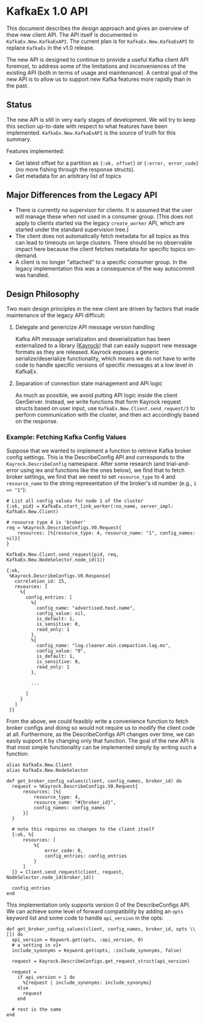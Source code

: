 # KafkaEx 1.0 API

This document describes the design approach and gives an overview of thew new
client API.  The API itself is documented in `KafkaEx.New.KafkaExAPI`.  The
current plan is for `KafkaEx.New.KafkaExAPI` to replace `KafkaEx` in the v1.0
release.

The new API is designed to continue to provide a useful Kafka client API
foremost, to address some of the limitations and inconveniences of the
existing API (both in terms of usage and maintenance).  A central goal of the
new API is to allow us to support new Kafka features more rapidly than in the
past.  

## Status

The new API is still in very early stages of development.  We will try to keep
this section up-to-date with respect to what features have been implemented.
`KafkaEx.New.KafkaExAPI` is the source of truth for this summary.

Features implemented:

*   Get latest offset for a partition as `{:ok, offset}` or `{:error, error_code}`
    (no more fishing through the response structs).
*   Get metadata for an arbitrary list of topics

## Major Differences from the Legacy API

*   There is currently no supervisor for clients.  It is assumed that the user
    will manage these when not used in a consumer group.  (This does not apply to
    clients started via the legacy `create_worker` API, which are started under the standard
    supervision tree.)
*   The client does not automatically fetch metadata for all topics as this can
    lead to timeouts on large clusters.  There should be no observable impact here
    because the client fetches metadata for specific topics on-demand.
*   A client is no longer "attached" to a specific consumer group.  In the legacy
    implementation this was a consequence of the way autocommit was handled.

## Design Philosophy

Two main design principles in the new client are driven by factors that made
maintenance of the legacy API difficult:

1.  Delegate and genericize API message version handling

    Kafka API message serialization and deserialization has been externalized to
    a library ([Kayrock](https://github.com/dantswain/kayrock)) that can easily
    support new message formats as they are released. Kayrock exposes a generic
    serialize/deserialize functionality, which means we do not have to write code
    to handle specific versions of specific messages at a low level in KafkaEx.


2.  Separation of connection state management and API logic

    As much as possible, we avoid putting API logic inside the client GenServer.
    Instead, we write functions that form Kayrock request structs based on user
    input, use `KafkaEx.New.Client.send_request/3` to perform communication with
    the cluster, and then act accordingly based on the response.

### Example: Fetching Kafka Config Values

Suppose that we wanted to implement a function to retrieve Kafka broker
config settings. This is the DescribeConfig API and corresponds to the
`Kayrock.DescribeConfig` namespace. After some research (and trial-and-error
using iex and functions like the ones below), we find that to fetch broker
settings, we find that we need to set `resource_type` to 4 and
`resource_name` to the string representation of the broker's id number (e.g.,
`1 => "1"`):

```
# List all config values for node 1 of the cluster
{:ok, pid} = KafkaEx.start_link_worker(:no_name, server_impl: KafkaEx.New.Client)

# resource type 4 is 'broker'
req = %Kayrock.DescribeConfigs.V0.Request{
    resources: [%{resource_type: 4, resource_name: "1", config_names: nil}]
}

KafkaEx.New.Client.send_request(pid, req, KafkaEx.New.NodeSelector.node_id(1))  

{:ok,
 %Kayrock.DescribeConfigs.V0.Response{
   correlation_id: 15,
   resources: [
     %{
       config_entries: [
         %{
           config_name: "advertised.host.name",
           config_value: nil,
           is_default: 1,
           is_sensitive: 0,
           read_only: 1
         },
         %{
           config_name: "log.cleaner.min.compaction.lag.ms",
           config_value: "0",
           is_default: 1,
           is_sensitive: 0,
           read_only: 1
         },

         ...

       ]
     }
   ]
 }}
```

From the above, we could feasibly write a convenience function to fetch broker
configs and doing so would not require us to modify the client code at all.
Furthermore, as the DescribeConfigs API changes over time, we can easily support
it by changing only that function.  The goal of the new API is that most simple
functionality can be implemented simply by writing such a function:

```
alias KafkaEx.New.Client
alias KafkaEx.New.NodeSelector

def get_broker_config_values(client, config_names, broker_id) do
  request = %Kayrock.DescribeConfigs.V0.Request{
      resources: [%{
          resource_type: 4,
          resource_name: "#{broker_id}",
          config_names: config_names
      }]
  }

  # note this requires no changes to the client itself
  {:ok, %{
      resources: [
          %{
              error_code: 0,
              config_entries: config_entries
          }
      ]
  }} = Client.send_request(client, request, NodeSelector.node_id(broker_id))

  config_entries
end
```

This implementation only supports version 0 of the DescribeConfigs API.  We can
achieve some level of forward compatibility by adding an `opts` keyword list
and some code to handle `api_version` in the opts:

```
def get_broker_config_values(client, config_names, broker_id, opts \\ []) do
  api_version = Keywork.get(opts, :api_version, 0)
  # a setting in v1+
  include_synonyms = Keyword.get(opts, :include_synonyms, false)

  request = Kayrock.DescribeConfigs.get_request_struct(api_version)

  request = 
    if api_version > 1 do
      %{request | include_synonyms: include_synonyms}
    else
      request
    end

  # rest is the same
end
```